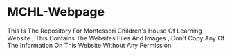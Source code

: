 # MCHL-Webpage
This Is The Repository For Montessori Children's House Of Learning Website , This Contains The Websites Files And Images , Don't Copy Any Of The Information On This Website Without Any Permission 

